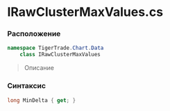 
# IRawClusterMaxValues.cs
### Расположение
```csharp
namespace TigerTrade.Chart.Data  
    class IRawClusterMaxValues
```

> Описание

### Синтаксис
```csharp
long MinDelta { get; }
```
